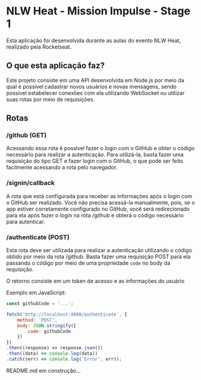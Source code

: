 # NLW Heat - Mission Impulse - Stage 1
Esta aplicação foi desenvolvida durante as aulas do evento NLW Heat, realizado pela Rocketseat.

## O que esta aplicação faz?
Este projeto consiste em uma API desenvolvida em Node.js por meio da qual é possível cadastrar novos usuários e novas mensagens, sendo possível estabelecer conexões com ela utilizando WebSocket ou utilizar suas rotas por meio de requisições.

## Rotas

### /github (GET)
Acessando essa rota é possível fazer o login com o GitHub e obter o código necessário para realizar a autenticação.
Para utilizá-la, basta fazer uma requisição do tipo GET e fazer login com o GitHub, o que pode ser feito facilmente acessando a rota pelo navegador.

### /signin/callback
A rota que está configurada para receber as informações após o login com o GitHub ser realizado.
Você não precisa acessá-la manualmente, pois, se o app estiver corretamente configurado no GitHub, você será redirecionado para ela após fazer o login na rota /github e obterá o código necessário para autenticar.

### /authenticate (POST)
Esta rota deve ser utilizada para realizar a autenticação utilizando o código obtido por meio da rota /github. Basta fazer uma requisição POST para ela passando o código por meio de uma propriedade `code` no body da requisição.

O retorno consiste em um token de acesso e as informações do usuário

Exemplo em JavaScript:
```javascript
const githubCode = '...';

fetch('http://localhost:4000/authenticate', {
    method: 'POST',
    body: JSON.stringify({
        code: githubCode
    })
})
.then((response) => response.json())
.then((data) => console.log(data))
.catch((err) => console.log('Error', err));
```

README.md em construção...